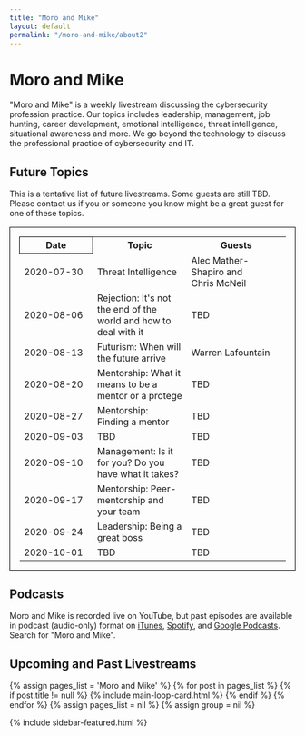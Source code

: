 ```yaml
---
title: "Moro and Mike"
layout: default
permalink: "/moro-and-mike/about2"
---
```

# Moro and Mike 

"Moro and Mike" is a weekly livestream discussing the cybersecurity profession practice. Our topics includes leadership, management, job hunting, career development, emotional intelligence, threat intelligence, situational awareness and more. We go beyond the technology to discuss the professional practice of cybersecurity and IT.
		
## Future Topics

This is a tentative list of future livestreams. Some guests are still TBD. Please contact us if you or someone you know might be a great guest for one of these topics.

<table style="border: 1px solid black; border-collapse: collapse; padding: 1em;">
  <tr>
	<th style="border: 1px solid black; white-space:nowrap; width:7em;">Date</th>
	<th>Topic</th>
	<th>Guests</th>
  </tr>
  <tr>
	<td>2020-07-30</td>
	<td>Threat Intelligence</td>
	<td>Alec&nbsp;Mather-Shapiro and Chris&nbsp;McNeil</td>
  </tr>
  <tr>
	<td>2020-08-06</td>
	<td>Rejection: It's not the end of the world and how to deal with it</td>
	<td>TBD</td>
  </tr>
  <tr>
	<td>2020-08-13</td>
	<td>Futurism: When will the future arrive</td>
	<td>Warren&nbsp;Lafountain</td>
  </tr>
  <tr>
	<td>2020-08-20</td>
	<td>Mentorship: What it means to be a mentor or a protege</td>
	<td>TBD</td>
  </tr>
  <tr>
	<td>2020-08-27</td>
	<td>Mentorship: Finding a mentor</td>
	<td>TBD</td>
  </tr>
  <tr>
	<td>2020-09-03</td>
	<td>TBD</td>
	<td>TBD</td>
  </tr>
  <tr>
	<td>2020-09-10</td>
	<td>Management: Is it for you? Do you have what it takes?</td>
	<td>TBD</td>
  </tr>
  <tr>
	<td>2020-09-17</td>
	<td>Mentorship: Peer-mentorship and your team</td>
	<td>TBD</td>
  </tr>
  <tr>
	<td>2020-09-24</td>
	<td>Leadership: Being a great boss</td>
	<td>TBD</td>
  </tr>
  <tr>
	<td>2020-10-01</td>
	<td>TBD</td>
	<td>TBD</td>
  </tr>
</table>

## Podcasts

Moro and Mike is recorded live on YouTube, but past episodes are available in podcast (audio-only) format on <a href="https://podcasts.apple.com/ca/podcast/moro-and-mike/id1523514571">iTunes</a>, <a href="https://open.spotify.com/show/0YK3VLKedbZ3YZyj33v7Cq?si=PtWdFp3ATJ21jhnp3TRvdw">Spotify</a>, and <a href="https://podcasts.google.com/feed/aHR0cHM6Ly93d3cuY3liZXJsaWJyYXJpYW4uY2EvbW9yby1hbmQtbWlrZS9wb2RjYXN0LnJzcw?sa=X&ved=0CAYQrrcFahcKEwi4zImFw-TqAhUAAAAAHQAAAAAQAQ">Google Podcasts</a>. Search for "Moro and Mike".</p>

## Upcoming and Past Livestreams

{% assign pages_list = 'Moro and Mike' %}
{% for post in pages_list %}
{% if post.title != null %}
  {% include main-loop-card.html %}
{% endif %}
{% endfor %}
{% assign pages_list = nil %}
{% assign group = nil %}

<div class="col-md-4">
{% include sidebar-featured.html %}    
</div>
